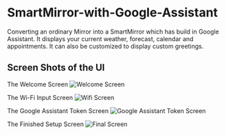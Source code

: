 # SmartMirror-with-Google-Assistant
Converting an ordinary Mirror into a SmartMirror which has build in Google Assistant.  It displays your current weather, forecast, calendar and appointments. It can also be customized to display custom greetings.

## Screen Shots of the UI
The Welcome Screen
![Welcome Screen](https://user-images.githubusercontent.com/79782689/109505776-f6ee7980-7ac2-11eb-92be-b826e62c0102.jpeg)

The Wi-Fi Input Screen
![Wifi Screen](https://user-images.githubusercontent.com/79782689/109505762-f3f38900-7ac2-11eb-8671-001accf88cb1.jpeg)

The Google Assistant Token Screen
![Google Assistant Token Screen](https://user-images.githubusercontent.com/79782689/109505771-f5bd4c80-7ac2-11eb-9c9d-1f356882ae16.jpeg)

The Finished Setup Screen
![Final Screen](https://user-images.githubusercontent.com/79782689/109505773-f655e300-7ac2-11eb-9bea-d5d14dd3a6a4.jpeg)

